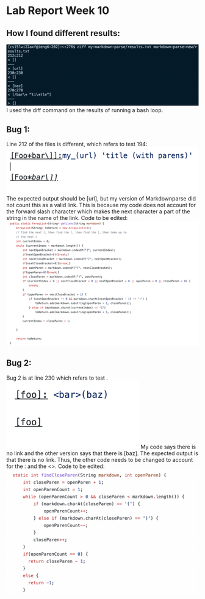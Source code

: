 # Lab Report Week 10
## How I found different results: 
![diff](diff.png)
I used the diff command on the results of running a bash loop. 
## Bug 1:
Line 212 of the files is different, which refers to test 194: 
![bug1](Bug1.png)
The expected output should be [url], but my version of Markdownparse did not count this as a valid link. This is because my code does not account for the forward slash character which makes the next character a part of the string in the name of the link. 
Code to be edited: 
![mine](mine.png)

## Bug 2: 
Bug 2 is at line 230 which refers to test . 
![bug2](Bug2.png)
My code says there is no link and the other version says that there is [baz]. The expected output is that there is no link. Thus, the other code needs to be changed to account for the : and the <>.
Code to be edited:
 ![bug2](notmine.png)
